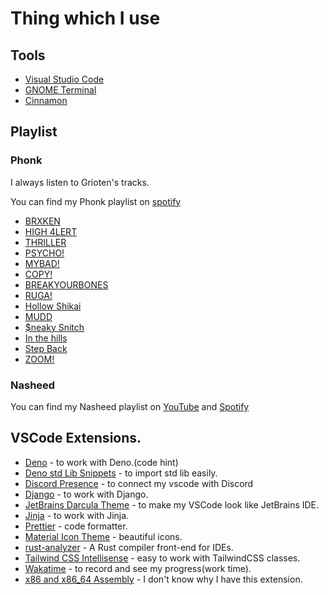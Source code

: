# Thing which I use

## Tools

- [Visual Studio Code](https://code.visualstudio.com/)
- [GNOME Terminal](https://gitlab.gnome.org/GNOME/gnome-terminal)
- [Cinnamon](https://wiki.archlinux.org/title/cinnamon)

## Playlist

### Phonk
I always listen to Grioten's tracks.

You can find my Phonk playlist on [spotify](https://open.spotify.com/playlist/52HE3t7h5dogELchHV8iQq?si=d962437cf33e4081)

- [BRXKEN](https://www.youtube.com/watch?v=POv3xK7Phso)
- [HIGH 4LERT](https://www.youtube.com/watch?v=cZGJCMVVCrU)
- [THRILLER](https://www.youtube.com/watch?v=sdM2rnq8WIM)
- [PSYCHO!](https://www.youtube.com/watch?v=1IvyOUiftIM)
- [MYBAD!](https://www.youtube.com/watch?v=TVqF_jVtgA8)
- [COPY!](https://www.youtube.com/watch?v=uV8MSY_gTUg)
- [BREAKYOURBONES](https://www.youtube.com/watch?v=vAQPzoCrxfM)
- [RUGA!](https://www.youtube.com/watch?v=Ke2rytUslz8)
- [Hollow Shikai](https://www.youtube.com/watch?v=0THfcQTM2Cc)
- [MUDD](https://www.youtube.com/watch?v=G20TxJRTv1A)
- [$neaky Snitch](https://www.youtube.com/watch?v=Q2lK8PGgiaE)
- [In the hills](https://www.youtube.com/watch?v=I7G-YfmKab4)
- [Step Back](https://www.youtube.com/watch?v=ModYrt62Vx0)
- [ZOOM!](https://www.youtube.com/watch?v=gMD_pHHAWXM)

### Nasheed

You can find my Nasheed playlist on [YouTube](https://youtube.com/playlist?list=PLRR3slZDoWCHL5juVi4Oa605E13rde1Ns) and [Spotify](https://open.spotify.com/playlist/2nfcyzVxNn1XzRDTeiD1WD?si=0af698a2df964e2b)


## VSCode Extensions.
- [Deno](https://github.com/denoland/vscode_deno) - to work with Deno.(code hint)
- [Deno std Lib Snippets](https://github.com/bahiirwa/deno-std-lib-snippets) -  to import std lib easily.
- [Discord Presence](https://github.com/iCrawl/discord-vscode) - to connect my vscode with Discord
- [Django](https://github.com/vscode-django/vscode-django) - to work with Django.
- [JetBrains Darcula Theme](https://github.com/Mohamed3nan/JetBrains-Darcula-Theme) -  to make my VSCode look like JetBrains IDE.
- [Jinja](https://github.com/wholroyd/vscode-jinja) - to work with Jinja.
- [Prettier](https://github.com/prettier/prettier-vscode) - code formatter.
- [Material Icon Theme](https://github.com/PKief/vscode-material-icon-theme) - beautiful icons.
- [rust-analyzer](https://github.com/rust-lang/rust-analyzer) -  A Rust compiler front-end for IDEs.
- [Tailwind CSS Intellisense](https://github.com/tailwindlabs/tailwindcss-intellisense) - easy to work with TailwindCSS classes.
- [Wakatime](https://github.com/wakatime/vscode-wakatime) - to record and see my progress(work time).
- [x86 and x86_64 Assembly](https://github.com/13xforever/x86_64-assembly-vscode) - I don't know why I have this extension. 

